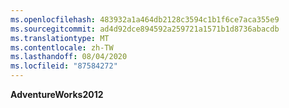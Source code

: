 ```yaml
---
ms.openlocfilehash: 483932a1a464db2128c3594c1b1f6ce7aca355e9
ms.sourcegitcommit: ad4d92dce894592a259721a1571b1d8736abacdb
ms.translationtype: MT
ms.contentlocale: zh-TW
ms.lasthandoff: 08/04/2020
ms.locfileid: "87584272"
---
```

**AdventureWorks2012**
